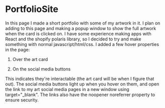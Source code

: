 # PortfolioSite

In this page I made a short portfolio with some of my artwork in it. I plan on adding to this page and making a popup window to show the full artwork when the card is clicked on. I have some experience making apps with React and the shopify polaris library, so I decided to try and make something with normal javascript/html/css. I added a few hover properties in the page:
 
1. Over the art card

2. On the social media buttons

This indicates they're interactable (the art card will be when I figure that out). The social media buttons light up when you hover on them, and open the link to my art social media pages in a new window using target="_blank". The links also have the noopener noreferrer property to ensure security.